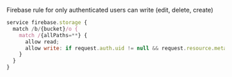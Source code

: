 

Firebase rule for only authenticated users can write (edit, delete, create)
```js
service firebase.storage {
  match /b/{bucket}/o {
    match /{allPaths=**} {
      allow read;
      allow write: if request.auth.uid != null && request.resource.metadata.uid == request.auth.uid;
    }
  }
}
```

